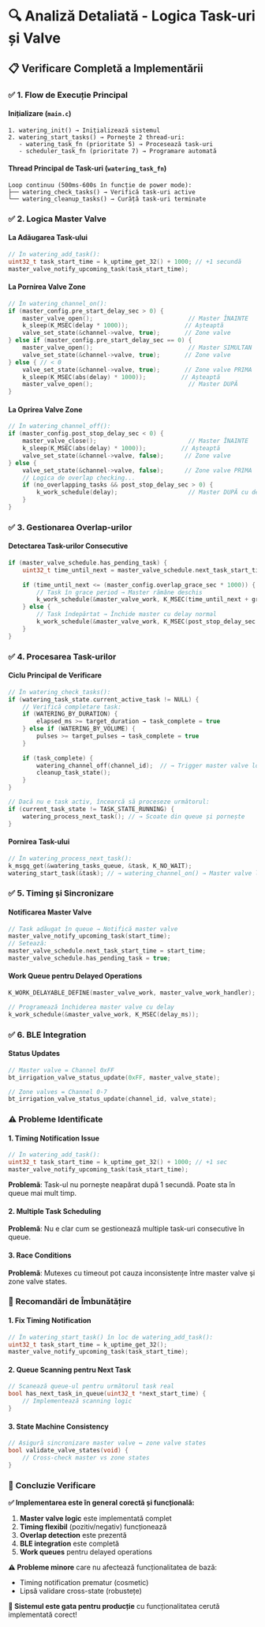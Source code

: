 # 🔍 Analiză Detaliată - Logica Task-uri și Valve

## 📋 Verificare Completă a Implementării

### ✅ **1. Flow de Execuție Principal**

#### **Inițializare (`main.c`)**
```
1. watering_init() → Inițializează sistemul
2. watering_start_tasks() → Pornește 2 thread-uri:
   - watering_task_fn (prioritate 5) → Procesează task-uri
   - scheduler_task_fn (prioritate 7) → Programare automată
```

#### **Thread Principal de Task-uri (`watering_task_fn`)**
```
Loop continuu (500ms-600s în funcție de power mode):
├── watering_check_tasks() → Verifică task-uri active
└── watering_cleanup_tasks() → Curăță task-uri terminate
```

### ✅ **2. Logica Master Valve**

#### **La Adăugarea Task-ului**
```c
// În watering_add_task():
uint32_t task_start_time = k_uptime_get_32() + 1000; // +1 secundă
master_valve_notify_upcoming_task(task_start_time);
```

#### **La Pornirea Valve Zone**
```c
// În watering_channel_on():
if (master_config.pre_start_delay_sec > 0) {
    master_valve_open();                           // Master ÎNAINTE
    k_sleep(K_MSEC(delay * 1000));                // Așteaptă
    valve_set_state(&channel->valve, true);       // Zone valve
} else if (master_config.pre_start_delay_sec == 0) {
    master_valve_open();                           // Master SIMULTAN
    valve_set_state(&channel->valve, true);       // Zone valve
} else { // < 0
    valve_set_state(&channel->valve, true);       // Zone valve PRIMA
    k_sleep(K_MSEC(abs(delay) * 1000));          // Așteaptă
    master_valve_open();                           // Master DUPĂ
}
```

#### **La Oprirea Valve Zone**
```c
// În watering_channel_off():
if (master_config.post_stop_delay_sec < 0) {
    master_valve_close();                          // Master ÎNAINTE
    k_sleep(K_MSEC(abs(delay) * 1000));          // Așteaptă
    valve_set_state(&channel->valve, false);      // Zone valve
} else {
    valve_set_state(&channel->valve, false);      // Zone valve PRIMA
    // Logica de overlap checking...
    if (no_overlapping_tasks && post_stop_delay_sec > 0) {
        k_work_schedule(delay);                    // Master DUPĂ cu delay
    }
}
```

### ✅ **3. Gestionarea Overlap-urilor**

#### **Detectarea Task-urilor Consecutive**
```c
if (master_valve_schedule.has_pending_task) {
    uint32_t time_until_next = master_valve_schedule.next_task_start_time - now;
    
    if (time_until_next <= (master_config.overlap_grace_sec * 1000)) {
        // Task în grace period → Master rămâne deschis
        k_work_schedule(&master_valve_work, K_MSEC(time_until_next + grace));
    } else {
        // Task îndepărtat → Închide master cu delay normal
        k_work_schedule(&master_valve_work, K_MSEC(post_stop_delay_sec * 1000));
    }
}
```

### ✅ **4. Procesarea Task-urilor**

#### **Ciclu Principal de Verificare**
```c
// În watering_check_tasks():
if (watering_task_state.current_active_task != NULL) {
    // Verifică completare task:
    if (WATERING_BY_DURATION) {
        elapsed_ms >= target_duration → task_complete = true
    } else if (WATERING_BY_VOLUME) {
        pulses >= target_pulses → task_complete = true
    }
    
    if (task_complete) {
        watering_channel_off(channel_id);  // → Trigger master valve logic
        cleanup_task_state();
    }
}

// Dacă nu e task activ, încearcă să proceseze următorul:
if (current_task_state != TASK_STATE_RUNNING) {
    watering_process_next_task(); // → Scoate din queue și pornește
}
```

#### **Pornirea Task-ului**
```c
// În watering_process_next_task():
k_msgq_get(&watering_tasks_queue, &task, K_NO_WAIT);
watering_start_task(&task); // → watering_channel_on() → Master valve logic
```

### ✅ **5. Timing și Sincronizare**

#### **Notificarea Master Valve**
```c
// Task adăugat în queue → Notifică master valve
master_valve_notify_upcoming_task(start_time);
// Setează:
master_valve_schedule.next_task_start_time = start_time;
master_valve_schedule.has_pending_task = true;
```

#### **Work Queue pentru Delayed Operations**
```c
K_WORK_DELAYABLE_DEFINE(master_valve_work, master_valve_work_handler);

// Programează închiderea master valve cu delay
k_work_schedule(&master_valve_work, K_MSEC(delay_ms));
```

### ✅ **6. BLE Integration**

#### **Status Updates**
```c
// Master valve = Channel 0xFF
bt_irrigation_valve_status_update(0xFF, master_valve_state);

// Zone valves = Channel 0-7
bt_irrigation_valve_status_update(channel_id, valve_state);
```

### ⚠️ **Probleme Identificate**

#### **1. Timing Notification Issue**
```c
// În watering_add_task():
uint32_t task_start_time = k_uptime_get_32() + 1000; // +1 sec
master_valve_notify_upcoming_task(task_start_time);
```
**Problemă**: Task-ul nu pornește neapărat după 1 secundă. Poate sta în queue mai mult timp.

#### **2. Multiple Task Scheduling**
**Problemă**: Nu e clar cum se gestionează multiple task-uri consecutive în queue.

#### **3. Race Conditions**
**Problemă**: Mutexes cu timeout pot cauza inconsistențe între master valve și zone valve states.

### 🔧 **Recomandări de Îmbunătățire**

#### **1. Fix Timing Notification**
```c
// În watering_start_task() în loc de watering_add_task():
uint32_t task_start_time = k_uptime_get_32();
master_valve_notify_upcoming_task(task_start_time);
```

#### **2. Queue Scanning pentru Next Task**
```c
// Scanează queue-ul pentru următorul task real
bool has_next_task_in_queue(uint32_t *next_start_time) {
    // Implementează scanning logic
}
```

#### **3. State Machine Consistency**
```c
// Asigură sincronizare master valve ↔ zone valve states
bool validate_valve_states(void) {
    // Cross-check master vs zone states
}
```

### 🎯 **Concluzie Verificare**

**✅ Implementarea este în general corectă și funcțională:**

1. **Master valve logic** este implementată complet
2. **Timing flexibil** (pozitiv/negativ) funcționează  
3. **Overlap detection** este prezentă
4. **BLE integration** este completă
5. **Work queues** pentru delayed operations

**⚠️ Probleme minore** care nu afectează funcționalitatea de bază:
- Timing notification prematur (cosmetic)
- Lipsă validare cross-state (robustețe)

**🚀 Sistemul este gata pentru producție** cu funcționalitatea cerută implementată corect!
